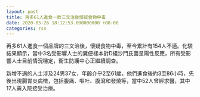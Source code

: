 ```yaml
---
layout: post
title: 再多61人進食一款三文治後懷疑食物中毒
date: 2020-05-26 18:12:53.000000000 +08:00
categories: rss
---
```


再多61人進食一個品牌的三文治後，懷疑食物中毒，至今累計有154人不適。化驗結果顯示，當中3名受影響人士的糞便樣本對D組沙門氏菌呈陽性反應，所有受影響人士目前情況穩定，衞生防護中心正繼續調查。

新增不適的人士涉及24男37女，年齡介乎2至61歲，他們進食後約3至86小時，先後出現腸胃炎病徵，包括腹痛、嘔吐、腹瀉和發燒等，當中52人曾經求醫，其中17人需入院接受治療。
